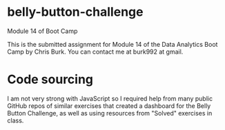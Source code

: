# belly-button-challenge
 Module 14 of Boot Camp

This is the submitted assignment for Module 14 of the Data Analytics Boot Camp by Chris Burk. You can contact me at burk992 at gmail.

# Code sourcing

I am not very strong with JavaScript so I required help from many public GitHub repos of similar exercises that created a dashboard for the Belly Button Challenge, as well as using resources from "Solved" exercises in class.
